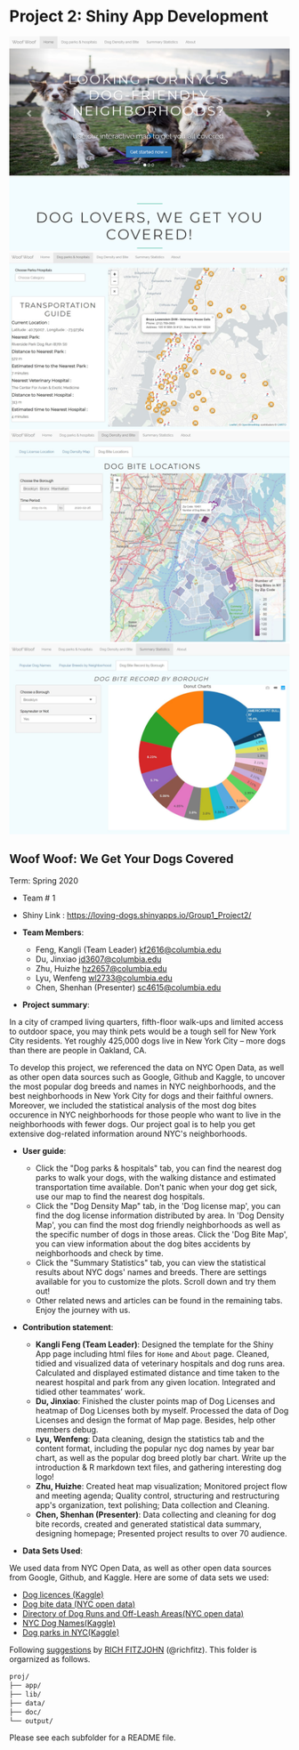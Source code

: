 # Project 2: Shiny App Development

![screenshot](doc/figs/home1.png)
![screenshot](doc/figs/dog.park1.JPG)
![screenshot](doc/figs/dog.bite1.JPG)
![screenshot](doc/figs/dog_stat1.JPG)


## Woof Woof: We Get Your Dogs Covered
Term: Spring 2020

+ Team # 1

+ Shiny Link : https://loving-dogs.shinyapps.io/Group1_Project2/

+ **Team Members**: 
    + Feng, Kangli (Team Leader) [kf2616@columbia.edu](kf2616@columbia.edu)
	+ Du, Jinxiao [jd3607@columbia.edu](jd3607@columbia.edu)
	+ Zhu, Huizhe [hz2657@columbia.edu](hz2657@columbia.edu)
	+ Lyu, Wenfeng [wl2733@columbia.edu](wl2733@columbia.edu)
	+ Chen, Shenhan (Presenter) [sc4615@columbia.edu](sc4615@columbia.edu)

+ **Project summary**: 

In a city of cramped living quarters, fifth-floor walk-ups and limited access to outdoor space, you may think pets would be a tough sell for New York City residents. Yet roughly 425,000 dogs live in New York City – more dogs than there are people in Oakland, CA.

To develop this project, we referenced the data on NYC Open Data, as well as other open data sources such as Google, Github and Kaggle, to uncover the most popular dog breeds and names in NYC neighborhoods, and the best neighborhoods in New York City for dogs and their faithful owners. Moreover, we included the statistical analysis of the most dog bites occurence in NYC neighborhoods for those people who want to live in the neighborhoods with fewer dogs. Our project goal is to help you get extensive dog-related information around NYC's neighborhoods.

+ **User guide**: 
    + Click the "Dog parks & hospitals" tab, you can find the nearest dog parks to walk your dogs, with the walking distance and estimated transportation time available. Don't panic when your dog get sick, use our map to find the nearest dog hospitals.
    + Click the "Dog Density Map" tab, in the 'Dog license map', you can find the dog license information distributed by area. In 'Dog Density Map', you can find the most dog friendly neighborhoods as well as the specific number of dogs in those areas. Click the 'Dog Bite Map', you can view information about the dog bites accidents by neighborhoods and check by time.
    + Click the "Summary Statistics" tab, you can view the statistical results about NYC dogs' names and breeds. There are settings available for you to customize the plots. Scroll down and try them out!
    + Other related news and articles can be found in the remaining tabs. Enjoy the journey with us.


+ **Contribution statement**:
    + **Kangli Feng (Team Leader)**: Designed the template for the Shiny App page including html files for `Home` and `About` page. Cleaned, tidied and visualized data of veterinary hospitals and dog runs area. Calculated and displayed estimated distance and time taken to the nearest hospital and park from any given location. Integrated and tidied other teammates’ work. 
    + **Du, Jinxiao**: Finished the cluster points map of Dog Licenses and heatmap of Dog Licenses both by myself. Processed the data of Dog Licenses and design the format of Map page. Besides, help other members debug.
    + **Lyu, Wenfeng**: Data cleaning, design the statistics tab and the content format, including the popular nyc dog names by year bar chart, as well as the popular dog breed plotly bar chart. Write up the introduction & R markdown text files, and gathering interesting dog logo!
    + **Zhu, Huizhe**: Created heat map visualization; Monitored project flow and meeting agenda; Quality control, structuring and restructuring app's organization, text polishing; Data collection and Cleaning.
    + **Chen, Shenhan (Presenter)**: Data collecting and cleaning for dog bite records, created and generated statistical data summary, designing homepage; Presented project results to over 70 audience.

+ **Data Sets Used**:

We used data from NYC Open Data, as well as other open data sources from Google, Github, and Kaggle. Here are some of data sets we used:
+ [Dog licences (Kaggle)](https://www.kaggle.com/puppygogo/nyc-active-dog-licenses)
+ [Dog bite data (NYC open data)](https://data.cityofnewyork.us/Health/DOHMH-Dog-Bite-Data/rsgh-akpg/data)
+ [Directory of Dog Runs and Off-Leash Areas(NYC open data)](https://data.cityofnewyork.us/Recreation/Directory-of-Dog-Runs-and-Off-Leash-Areas/ipbu-mtcs)
+ [NYC Dog Names(Kaggle)](https://www.kaggle.com/new-york-city/nyc-dog-names)
+ [Dog parks in NYC(Kaggle)](https://www.kaggle.com/new-york-city/dog-parks-of-nyc)

Following [suggestions](http://nicercode.github.io/blog/2013-04-05-projects/) by [RICH FITZJOHN](http://nicercode.github.io/about/#Team) (@richfitz). This folder is orgarnized as follows.

```
proj/
├── app/
├── lib/
├── data/
├── doc/
└── output/
```

Please see each subfolder for a README file.

